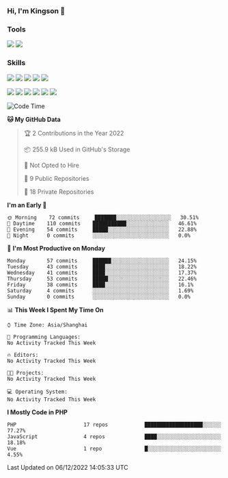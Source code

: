 ### Hi, I'm Kingson 👋

<!--
**Kingson-Zhang/Kingson-Zhang** is a ✨ _special_ ✨ repository because its `README.md` (this file) appears on your GitHub profile.

Here are some ideas to get you started:

- 🔭 I’m currently working on ...
- 🌱 I’m currently learning ...
- 👯 I’m looking to collaborate on ...
- 🤔 I’m looking for help with ...
- 💬 Ask me about ...
- 📫 How to reach me: ...
- 😄 Pronouns: ...
- ⚡ Fun fact: ...
-->

### Tools

[![](https://img.shields.io/badge/-POSTMAN-1D272B?style=flat-square&logo=POSTMAN&logoColor=FB6A3F)](https://www.postman.com/)
[![](https://img.shields.io/badge/-JETBRAINS-27282C?style=flat-square&logo=jetbrains&logoColor=080809)](https://www.jetbrains.com/)

### Skills

[![](https://img.shields.io/badge/-PHP-787BB2?style=flat-square&logo=PHP&logoColor=000000)](https://www.php.net/)
[![](https://img.shields.io/badge/-JavaScript-F7DF1E?style=flat-square&logo=JavaScript&logoColor=ffffff)](http://www.ecmascript.org/)
[![](https://img.shields.io/badge/-Markdown-black?style=flat-square&logo=markdown&logoColor=ffffff)](https://www.markdownguide.org/)
[![](https://img.shields.io/badge/-Python-2C5376?style=flat-square&logo=python&logoColor=FFFFFF)](https://www.python.org/)
[![](https://img.shields.io/badge/-TypeScript-3B78C4?style=flat-square&logo=typescript&logoColor=ffffff)](https://www.typescriptlang.org/)

[![](https://img.shields.io/badge/-Docker-2496ED?style=flat-square&logo=docker&logoColor=ffffff)](https://www.docker.com/)
[![](https://img.shields.io/badge/-Kubernetes-326CE5?style=flat-square&logo=kubernetes&logoColor=ffffff)](https://kubernetes.io/)
[![](https://img.shields.io/badge/-NGINX-269539?style=flat-square&logo=nginx&logoColor=ffffff)](https://nginx.org/)
[![](https://img.shields.io/badge/-GitHub%20Actions-2088FF?style=flat-square&logo=github-actions&logoColor=ffffff)](https://github.com/features/actions)
[![](https://img.shields.io/badge/-Linux-Fcc624?style=flat-square&logo=linux&logoColor=ffffff)](https://www.linux.org/)
[![](https://img.shields.io/badge/-MySQL-00000F?style=flat-square&logo=mysql&logoColor=white)](https://www.mysql.com/)

<!--START_SECTION:waka-->
![Code Time](http://img.shields.io/badge/Code%20Time-0%20secs-blue)

**🐱 My GitHub Data** 

> 🏆 2 Contributions in the Year 2022
 > 
> 📦 255.9 kB Used in GitHub's Storage 
 > 
> 🚫 Not Opted to Hire
 > 
> 📜 9 Public Repositories 
 > 
> 🔑 18 Private Repositories  
 > 
**I'm an Early 🐤** 

```text
🌞 Morning    72 commits     ███████░░░░░░░░░░░░░░░░░░   30.51% 
🌆 Daytime    110 commits    ███████████░░░░░░░░░░░░░░   46.61% 
🌃 Evening    54 commits     █████░░░░░░░░░░░░░░░░░░░░   22.88% 
🌙 Night      0 commits      ░░░░░░░░░░░░░░░░░░░░░░░░░   0.0%

```
📅 **I'm Most Productive on Monday** 

```text
Monday       57 commits     ██████░░░░░░░░░░░░░░░░░░░   24.15% 
Tuesday      43 commits     ████░░░░░░░░░░░░░░░░░░░░░   18.22% 
Wednesday    41 commits     ████░░░░░░░░░░░░░░░░░░░░░   17.37% 
Thursday     53 commits     █████░░░░░░░░░░░░░░░░░░░░   22.46% 
Friday       38 commits     ████░░░░░░░░░░░░░░░░░░░░░   16.1% 
Saturday     4 commits      ░░░░░░░░░░░░░░░░░░░░░░░░░   1.69% 
Sunday       0 commits      ░░░░░░░░░░░░░░░░░░░░░░░░░   0.0%

```


📊 **This Week I Spent My Time On** 

```text
⌚︎ Time Zone: Asia/Shanghai

💬 Programming Languages: 
No Activity Tracked This Week

🔥 Editors: 
No Activity Tracked This Week

🐱‍💻 Projects: 
No Activity Tracked This Week

💻 Operating System: 
No Activity Tracked This Week

```

**I Mostly Code in PHP** 

```text
PHP                      17 repos            ███████████████████░░░░░░   77.27% 
JavaScript               4 repos             ████░░░░░░░░░░░░░░░░░░░░░   18.18% 
Vue                      1 repo              █░░░░░░░░░░░░░░░░░░░░░░░░   4.55%

```



 Last Updated on 06/12/2022 14:05:33 UTC
<!--END_SECTION:waka-->